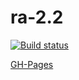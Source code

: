 # ra-2.2

[![Build status](https://ci.appveyor.com/api/projects/status/a260rf3ajl9ue6sk?svg=true)](https://ci.appveyor.com/project/i-hit/ra-2-2)

[GH-Pages](https://i-hit.github.io/ra-2.2/)
